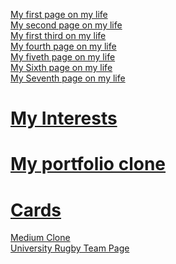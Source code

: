  <a href="https://kemaltekinnn.github.io/Front-End-Entry/Html-CSS%20Pages/01-first-page.html"> My first page on my life  </a> <br>
 <a href="https://kemaltekinnn.github.io/Front-End-Entry/Html-CSS%20Pages/02-Atatürk.html"> My second page on my life  </a> <br>
 <a href="https://kemaltekinnn.github.io/Front-End-Entry/Html-CSS%20Pages/03-Form.html"> My first third on my life  </a> <br>
 <a href="https://kemaltekinnn.github.io/Front-End-Entry/Html-CSS%20Pages/04-Land-Page.html"> My fourth page on my life  </a> <br>
 <a href="https://kemaltekinnn.github.io/Front-End-Entry/Html-CSS%20Pages/05-Documentation.html"> My fiveth page on my life  </a> <br>
<a href="https://kemaltekinnn.github.io/Front-End-Entry/Html-CSS%20Pages/06-google.html"> My Sixth page on my life  </a> <br>
 <a href="https://kemaltekinnn.github.io/Front-End-Entry/Html-CSS%20Pages/07-googlesearch.html"> My Seventh page on my life  </a> <br>
# <a href="https://kemaltekinnn.github.io/Front-End-Entry/Html-CSS%20Pages/08-My-Interests.html"> My Interests  </a> <br>
# <a href="https://kemaltekinnn.github.io/Front-End-Entry/Html-CSS%20Pages/09-Portfolio.html"> My portfolio clone  </a> <br>
# <a href="https://kemaltekinnn.github.io/Front-End-Entry/Html-CSS%20Pages/10-tenth.html"> Cards </a> <br>
 <a href="https://kemaltekinnn.github.io/Front-End-Entry/Html-CSS%20Pages/medium.html"> Medium Clone </a> <br>
 <a href="https://kemaltekinnn.github.io/Front-End-Entry/Html-CSS%20Pages/IkuRugby/index.html"> University Rugby Team Page </a> <br>

